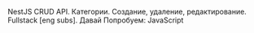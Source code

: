 NestJS CRUD API. Категории. Создание, удаление, редактирование. Fullstack [eng subs].
Давай Попробуем: JavaScript